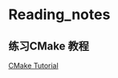 # Reading_notes
## 练习CMake 教程
[CMake Tutorial](https://github.com/Kmzl/Reading_notes/tree/master/CMakeTutorial)

